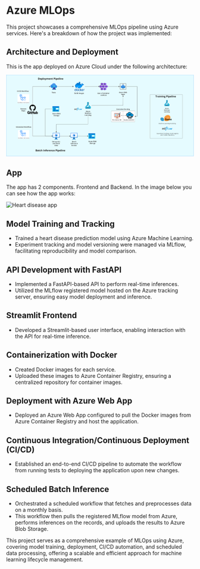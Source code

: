 # Azure MLOps

This project showcases a comprehensive MLOps pipeline using Azure services. Here's a breakdown of how the project was implemented:

## Architecture and Deployment
This is the app deployed on Azure Cloud under the following architecture:

<img src="media/architecture.png" alt="Architecture">

## App
The app has 2 components. Frontend and Backend. In the image below you can see how the app works:

<img src="media/heartdiseaseapp.gif" alt="Heart disease app" width="768" height="432">


## Model Training and Tracking

- Trained a heart disease prediction model using Azure Machine Learning.
- Experiment tracking and model versioning were managed via MLflow, facilitating reproducibility and model comparison.

## API Development with FastAPI

- Implemented a FastAPI-based API to perform real-time inferences.
- Utilized the MLflow registered model hosted on the Azure tracking server, ensuring easy model deployment and inference.

## Streamlit Frontend

- Developed a Streamlit-based user interface, enabling interaction with the API for real-time inference.

## Containerization with Docker

- Created Docker images for each service.
- Uploaded these images to Azure Container Registry, ensuring a centralized repository for container images.

## Deployment with Azure Web App

- Deployed an Azure Web App configured to pull the Docker images from Azure Container Registry and host the application.

## Continuous Integration/Continuous Deployment (CI/CD)

- Established an end-to-end CI/CD pipeline to automate the workflow from running tests to deploying the application upon new changes.

## Scheduled Batch Inference

- Orchestrated a scheduled workflow that fetches and preprocesses data on a monthly basis.
- This workflow then pulls the registered MLflow model from Azure, performs inferences on the records, and uploads the results to Azure Blob Storage.

This project serves as a comprehensive example of MLOps using Azure, covering model training, deployment, CI/CD automation, and scheduled data processing, offering a scalable and efficient approach for machine learning lifecycle management.
